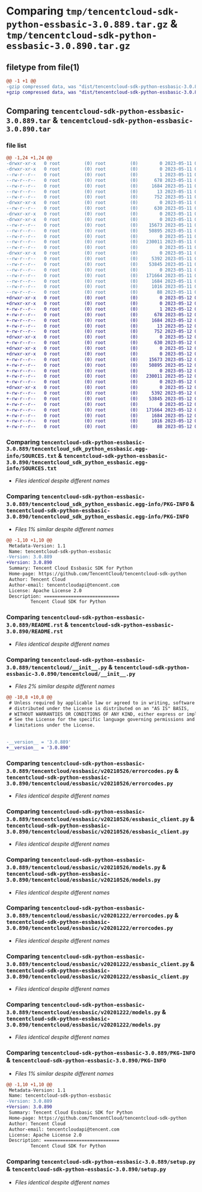 # Comparing `tmp/tencentcloud-sdk-python-essbasic-3.0.889.tar.gz` & `tmp/tencentcloud-sdk-python-essbasic-3.0.890.tar.gz`

## filetype from file(1)

```diff
@@ -1 +1 @@
-gzip compressed data, was "dist/tencentcloud-sdk-python-essbasic-3.0.889.tar", last modified: Thu May 11 02:49:56 2023, max compression
+gzip compressed data, was "dist/tencentcloud-sdk-python-essbasic-3.0.890.tar", last modified: Fri May 12 02:10:54 2023, max compression
```

## Comparing `tencentcloud-sdk-python-essbasic-3.0.889.tar` & `tencentcloud-sdk-python-essbasic-3.0.890.tar`

### file list

```diff
@@ -1,24 +1,24 @@
-drwxr-xr-x   0 root         (0) root         (0)        0 2023-05-11 02:49:56.000000 tencentcloud-sdk-python-essbasic-3.0.889/
-drwxr-xr-x   0 root         (0) root         (0)        0 2023-05-11 02:49:56.000000 tencentcloud-sdk-python-essbasic-3.0.889/tencentcloud_sdk_python_essbasic.egg-info/
--rw-r--r--   0 root         (0) root         (0)        1 2023-05-11 02:49:56.000000 tencentcloud-sdk-python-essbasic-3.0.889/tencentcloud_sdk_python_essbasic.egg-info/dependency_links.txt
--rw-r--r--   0 root         (0) root         (0)      678 2023-05-11 02:49:56.000000 tencentcloud-sdk-python-essbasic-3.0.889/tencentcloud_sdk_python_essbasic.egg-info/SOURCES.txt
--rw-r--r--   0 root         (0) root         (0)     1684 2023-05-11 02:49:56.000000 tencentcloud-sdk-python-essbasic-3.0.889/tencentcloud_sdk_python_essbasic.egg-info/PKG-INFO
--rw-r--r--   0 root         (0) root         (0)       13 2023-05-11 02:49:56.000000 tencentcloud-sdk-python-essbasic-3.0.889/tencentcloud_sdk_python_essbasic.egg-info/top_level.txt
--rw-r--r--   0 root         (0) root         (0)      752 2023-05-11 02:49:56.000000 tencentcloud-sdk-python-essbasic-3.0.889/README.rst
-drwxr-xr-x   0 root         (0) root         (0)        0 2023-05-11 02:49:56.000000 tencentcloud-sdk-python-essbasic-3.0.889/tencentcloud/
--rw-r--r--   0 root         (0) root         (0)      630 2023-05-11 02:49:56.000000 tencentcloud-sdk-python-essbasic-3.0.889/tencentcloud/__init__.py
-drwxr-xr-x   0 root         (0) root         (0)        0 2023-05-11 02:49:56.000000 tencentcloud-sdk-python-essbasic-3.0.889/tencentcloud/essbasic/
-drwxr-xr-x   0 root         (0) root         (0)        0 2023-05-11 02:49:56.000000 tencentcloud-sdk-python-essbasic-3.0.889/tencentcloud/essbasic/v20210526/
--rw-r--r--   0 root         (0) root         (0)    15673 2023-05-11 02:49:56.000000 tencentcloud-sdk-python-essbasic-3.0.889/tencentcloud/essbasic/v20210526/errorcodes.py
--rw-r--r--   0 root         (0) root         (0)    50895 2023-05-11 02:49:56.000000 tencentcloud-sdk-python-essbasic-3.0.889/tencentcloud/essbasic/v20210526/essbasic_client.py
--rw-r--r--   0 root         (0) root         (0)        0 2023-05-11 02:49:56.000000 tencentcloud-sdk-python-essbasic-3.0.889/tencentcloud/essbasic/v20210526/__init__.py
--rw-r--r--   0 root         (0) root         (0)   230011 2023-05-11 02:49:56.000000 tencentcloud-sdk-python-essbasic-3.0.889/tencentcloud/essbasic/v20210526/models.py
--rw-r--r--   0 root         (0) root         (0)        0 2023-05-11 02:49:56.000000 tencentcloud-sdk-python-essbasic-3.0.889/tencentcloud/essbasic/__init__.py
-drwxr-xr-x   0 root         (0) root         (0)        0 2023-05-11 02:49:56.000000 tencentcloud-sdk-python-essbasic-3.0.889/tencentcloud/essbasic/v20201222/
--rw-r--r--   0 root         (0) root         (0)     5392 2023-05-11 02:49:56.000000 tencentcloud-sdk-python-essbasic-3.0.889/tencentcloud/essbasic/v20201222/errorcodes.py
--rw-r--r--   0 root         (0) root         (0)    53845 2023-05-11 02:49:56.000000 tencentcloud-sdk-python-essbasic-3.0.889/tencentcloud/essbasic/v20201222/essbasic_client.py
--rw-r--r--   0 root         (0) root         (0)        0 2023-05-11 02:49:56.000000 tencentcloud-sdk-python-essbasic-3.0.889/tencentcloud/essbasic/v20201222/__init__.py
--rw-r--r--   0 root         (0) root         (0)   171664 2023-05-11 02:49:56.000000 tencentcloud-sdk-python-essbasic-3.0.889/tencentcloud/essbasic/v20201222/models.py
--rw-r--r--   0 root         (0) root         (0)     1684 2023-05-11 02:49:56.000000 tencentcloud-sdk-python-essbasic-3.0.889/PKG-INFO
--rw-r--r--   0 root         (0) root         (0)     1016 2023-05-11 02:49:56.000000 tencentcloud-sdk-python-essbasic-3.0.889/setup.py
--rw-r--r--   0 root         (0) root         (0)       88 2023-05-11 02:49:56.000000 tencentcloud-sdk-python-essbasic-3.0.889/setup.cfg
+drwxr-xr-x   0 root         (0) root         (0)        0 2023-05-12 02:10:54.000000 tencentcloud-sdk-python-essbasic-3.0.890/
+drwxr-xr-x   0 root         (0) root         (0)        0 2023-05-12 02:10:54.000000 tencentcloud-sdk-python-essbasic-3.0.890/tencentcloud_sdk_python_essbasic.egg-info/
+-rw-r--r--   0 root         (0) root         (0)        1 2023-05-12 02:10:54.000000 tencentcloud-sdk-python-essbasic-3.0.890/tencentcloud_sdk_python_essbasic.egg-info/dependency_links.txt
+-rw-r--r--   0 root         (0) root         (0)      678 2023-05-12 02:10:54.000000 tencentcloud-sdk-python-essbasic-3.0.890/tencentcloud_sdk_python_essbasic.egg-info/SOURCES.txt
+-rw-r--r--   0 root         (0) root         (0)     1684 2023-05-12 02:10:54.000000 tencentcloud-sdk-python-essbasic-3.0.890/tencentcloud_sdk_python_essbasic.egg-info/PKG-INFO
+-rw-r--r--   0 root         (0) root         (0)       13 2023-05-12 02:10:54.000000 tencentcloud-sdk-python-essbasic-3.0.890/tencentcloud_sdk_python_essbasic.egg-info/top_level.txt
+-rw-r--r--   0 root         (0) root         (0)      752 2023-05-12 02:10:54.000000 tencentcloud-sdk-python-essbasic-3.0.890/README.rst
+drwxr-xr-x   0 root         (0) root         (0)        0 2023-05-12 02:10:54.000000 tencentcloud-sdk-python-essbasic-3.0.890/tencentcloud/
+-rw-r--r--   0 root         (0) root         (0)      630 2023-05-12 02:10:54.000000 tencentcloud-sdk-python-essbasic-3.0.890/tencentcloud/__init__.py
+drwxr-xr-x   0 root         (0) root         (0)        0 2023-05-12 02:10:54.000000 tencentcloud-sdk-python-essbasic-3.0.890/tencentcloud/essbasic/
+drwxr-xr-x   0 root         (0) root         (0)        0 2023-05-12 02:10:54.000000 tencentcloud-sdk-python-essbasic-3.0.890/tencentcloud/essbasic/v20210526/
+-rw-r--r--   0 root         (0) root         (0)    15673 2023-05-12 02:10:54.000000 tencentcloud-sdk-python-essbasic-3.0.890/tencentcloud/essbasic/v20210526/errorcodes.py
+-rw-r--r--   0 root         (0) root         (0)    50895 2023-05-12 02:10:54.000000 tencentcloud-sdk-python-essbasic-3.0.890/tencentcloud/essbasic/v20210526/essbasic_client.py
+-rw-r--r--   0 root         (0) root         (0)        0 2023-05-12 02:10:54.000000 tencentcloud-sdk-python-essbasic-3.0.890/tencentcloud/essbasic/v20210526/__init__.py
+-rw-r--r--   0 root         (0) root         (0)   230011 2023-05-12 02:10:54.000000 tencentcloud-sdk-python-essbasic-3.0.890/tencentcloud/essbasic/v20210526/models.py
+-rw-r--r--   0 root         (0) root         (0)        0 2023-05-12 02:10:54.000000 tencentcloud-sdk-python-essbasic-3.0.890/tencentcloud/essbasic/__init__.py
+drwxr-xr-x   0 root         (0) root         (0)        0 2023-05-12 02:10:54.000000 tencentcloud-sdk-python-essbasic-3.0.890/tencentcloud/essbasic/v20201222/
+-rw-r--r--   0 root         (0) root         (0)     5392 2023-05-12 02:10:54.000000 tencentcloud-sdk-python-essbasic-3.0.890/tencentcloud/essbasic/v20201222/errorcodes.py
+-rw-r--r--   0 root         (0) root         (0)    53845 2023-05-12 02:10:54.000000 tencentcloud-sdk-python-essbasic-3.0.890/tencentcloud/essbasic/v20201222/essbasic_client.py
+-rw-r--r--   0 root         (0) root         (0)        0 2023-05-12 02:10:54.000000 tencentcloud-sdk-python-essbasic-3.0.890/tencentcloud/essbasic/v20201222/__init__.py
+-rw-r--r--   0 root         (0) root         (0)   171664 2023-05-12 02:10:54.000000 tencentcloud-sdk-python-essbasic-3.0.890/tencentcloud/essbasic/v20201222/models.py
+-rw-r--r--   0 root         (0) root         (0)     1684 2023-05-12 02:10:54.000000 tencentcloud-sdk-python-essbasic-3.0.890/PKG-INFO
+-rw-r--r--   0 root         (0) root         (0)     1016 2023-05-12 02:10:54.000000 tencentcloud-sdk-python-essbasic-3.0.890/setup.py
+-rw-r--r--   0 root         (0) root         (0)       88 2023-05-12 02:10:54.000000 tencentcloud-sdk-python-essbasic-3.0.890/setup.cfg
```

### Comparing `tencentcloud-sdk-python-essbasic-3.0.889/tencentcloud_sdk_python_essbasic.egg-info/SOURCES.txt` & `tencentcloud-sdk-python-essbasic-3.0.890/tencentcloud_sdk_python_essbasic.egg-info/SOURCES.txt`

 * *Files identical despite different names*

### Comparing `tencentcloud-sdk-python-essbasic-3.0.889/tencentcloud_sdk_python_essbasic.egg-info/PKG-INFO` & `tencentcloud-sdk-python-essbasic-3.0.890/tencentcloud_sdk_python_essbasic.egg-info/PKG-INFO`

 * *Files 1% similar despite different names*

```diff
@@ -1,10 +1,10 @@
 Metadata-Version: 1.1
 Name: tencentcloud-sdk-python-essbasic
-Version: 3.0.889
+Version: 3.0.890
 Summary: Tencent Cloud Essbasic SDK for Python
 Home-page: https://github.com/TencentCloud/tencentcloud-sdk-python
 Author: Tencent Cloud
 Author-email: tencentcloudapi@tencent.com
 License: Apache License 2.0
 Description: ============================
         Tencent Cloud SDK for Python
```

### Comparing `tencentcloud-sdk-python-essbasic-3.0.889/README.rst` & `tencentcloud-sdk-python-essbasic-3.0.890/README.rst`

 * *Files identical despite different names*

### Comparing `tencentcloud-sdk-python-essbasic-3.0.889/tencentcloud/__init__.py` & `tencentcloud-sdk-python-essbasic-3.0.890/tencentcloud/__init__.py`

 * *Files 2% similar despite different names*

```diff
@@ -10,8 +10,8 @@
 # Unless required by applicable law or agreed to in writing, software
 # distributed under the License is distributed on an "AS IS" BASIS,
 # WITHOUT WARRANTIES OR CONDITIONS OF ANY KIND, either express or implied.
 # See the License for the specific language governing permissions and
 # limitations under the License.
 
 
-__version__ = '3.0.889'
+__version__ = '3.0.890'
```

### Comparing `tencentcloud-sdk-python-essbasic-3.0.889/tencentcloud/essbasic/v20210526/errorcodes.py` & `tencentcloud-sdk-python-essbasic-3.0.890/tencentcloud/essbasic/v20210526/errorcodes.py`

 * *Files identical despite different names*

### Comparing `tencentcloud-sdk-python-essbasic-3.0.889/tencentcloud/essbasic/v20210526/essbasic_client.py` & `tencentcloud-sdk-python-essbasic-3.0.890/tencentcloud/essbasic/v20210526/essbasic_client.py`

 * *Files identical despite different names*

### Comparing `tencentcloud-sdk-python-essbasic-3.0.889/tencentcloud/essbasic/v20210526/models.py` & `tencentcloud-sdk-python-essbasic-3.0.890/tencentcloud/essbasic/v20210526/models.py`

 * *Files identical despite different names*

### Comparing `tencentcloud-sdk-python-essbasic-3.0.889/tencentcloud/essbasic/v20201222/errorcodes.py` & `tencentcloud-sdk-python-essbasic-3.0.890/tencentcloud/essbasic/v20201222/errorcodes.py`

 * *Files identical despite different names*

### Comparing `tencentcloud-sdk-python-essbasic-3.0.889/tencentcloud/essbasic/v20201222/essbasic_client.py` & `tencentcloud-sdk-python-essbasic-3.0.890/tencentcloud/essbasic/v20201222/essbasic_client.py`

 * *Files identical despite different names*

### Comparing `tencentcloud-sdk-python-essbasic-3.0.889/tencentcloud/essbasic/v20201222/models.py` & `tencentcloud-sdk-python-essbasic-3.0.890/tencentcloud/essbasic/v20201222/models.py`

 * *Files identical despite different names*

### Comparing `tencentcloud-sdk-python-essbasic-3.0.889/PKG-INFO` & `tencentcloud-sdk-python-essbasic-3.0.890/PKG-INFO`

 * *Files 1% similar despite different names*

```diff
@@ -1,10 +1,10 @@
 Metadata-Version: 1.1
 Name: tencentcloud-sdk-python-essbasic
-Version: 3.0.889
+Version: 3.0.890
 Summary: Tencent Cloud Essbasic SDK for Python
 Home-page: https://github.com/TencentCloud/tencentcloud-sdk-python
 Author: Tencent Cloud
 Author-email: tencentcloudapi@tencent.com
 License: Apache License 2.0
 Description: ============================
         Tencent Cloud SDK for Python
```

### Comparing `tencentcloud-sdk-python-essbasic-3.0.889/setup.py` & `tencentcloud-sdk-python-essbasic-3.0.890/setup.py`

 * *Files identical despite different names*

